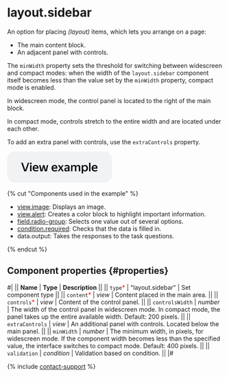 # layout.sidebar

An option for placing _(layout)_ items, which lets you arrange on a page:

- The main content block.
- An adjacent panel with controls.

The `minWidth` property sets the threshold for switching between widescreen and compact modes: when the width of the `layout.sidebar` component itself becomes less than the value set by the `minWidth` property, compact mode is enabled.

In widescreen mode, the control panel is located to the right of the main block.

In compact mode, controls stretch to the entire width and are located under each other.

To add an extra panel with controls, use the `extraControls` property.

[![View example](../_images/buttons/view-example.svg)](https://ya.cc/t/NrCQ0fS844To7d)

{% cut "Components used in the example" %}

- [view.image](view.image.md): Displays an image.
- [view.alert](view.alert.md): Creates a color block to highlight important information.
- [field.radio-group](field.radio-group.md): Selects one value out of several options. 
- [condition.required](condition.required.md): Checks that the data is filled in.
- data.output: Takes the responses to the task questions.

{% endcut %}

## Component properties {#properties}

#|
|| **Name** | **Type** | **Description** ||
|| `type`<span style="color: red">\*</span> | "layout.sidebar" | Set component type ||
|| `content`<span style="color: red">\*</span> | _view_ | Content placed in the main area. ||
|| `controls`<span style="color: red">\*</span> | _view_ | Content of the control panel. ||
|| `controlsWidth` | _number_ | The width of the control panel in widescreen mode. In compact mode, the panel takes up the entire available width. Default: 200 pixels. ||
|| `extraControls` | _view_ | An additional panel with controls. Located below the main panel. ||
|| `minWidth` | _number_ | The minimum width, in pixels, for widescreen mode. If the component width becomes less than the specified value, the interface switches to compact mode. Default: 400 pixels. ||
|| `validation` | _condition_ | Validation based on condition. ||
|#

{% include [contact-support](../_includes/contact-support.md) %}
